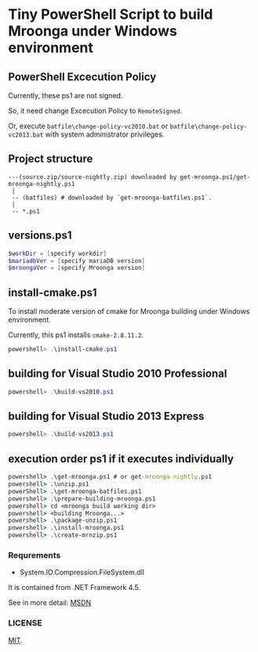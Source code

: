 Tiny PowerShell Script to build Mroonga under Windows environment
===

## PowerShell Excecution Policy

Currently, these ps1 are not signed.

So, it need change Excecution Policy to `RemoteSigned`.

Or, execute `batfile\change-policy-vc2010.bat` or `batfile\change-policy-vc2013.bat` with system administrator privileges.

## Project structure

```log
---(source.zip/source-nightly.zip) downloaded by get-mroonga.ps1/get-mroonga-nightly.ps1
 |
 -- (batfiles) # downloaded by `get-mroonga-batfiles.ps1`.
 |
 -- *.ps1
```

## versions.ps1

```powershell
$workDir = [specify workdir]
$mariadbVer = [specify mariaDB version]
$mroongaVer = [specify Mroonga version]
```

## install-cmake.ps1

To install moderate version of cmake for Mroonga building under Windows environment.

Currently, this ps1 installs `cmake-2.8.11.2`.

```powershell
powershell> .\install-cmake.ps1
```

## building for Visual Studio 2010 Professional

```powershell
powershell> .\build-vs2010.ps1
```

## building for Visual Studio 2013 Express

```powershell
powershell> .\build-vs2013.ps1
```

## execution order ps1 if it executes individually

```bat
powershell> .\get-mroonga.ps1 # or get-mroonga-nightly.ps1
powershell> .\unzip.ps1
powerShell> .\get-mroonga-batfiles.ps1
powershell> .\prepare-building-mroonga.ps1
powershell> cd <mroonga build working dir>
powershell> <building Mroonga...>
powershell> .\package-unzip.ps1
powershell> .\install-mroonga.ps1
powershell> .\create-mrnzip.ps1
```

### Requrements

* System.IO.Compression.FileSystem.dll

It is contained from .NET Framework 4.5.

See in more detail: [MSDN](http://msdn.microsoft.com/ja-jp/library/system.io.compression.zipfile.aspx)

### LICENSE

[MIT](LICENSE).
